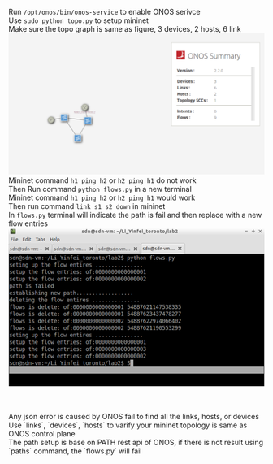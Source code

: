 Run `/opt/onos/bin/onos-service` to enable ONOS serivce <br>
Use `sudo python topo.py` to setup mininet <br>
Make sure the topo graph is same as figure, 3 devices, 2 hosts, 6 link<br>
![topology gui](topo.png "topology gui")
Mininet command `h1 ping h2` or `h2 ping h1` do not work<br>
Then Run command `python flows.py` in a new terminal<br> 
Mininet command `h1 ping h2` or `h2 ping h1` would work<br>
Then run command `link s1 s2 down` in mininet<br>
In `flows.py` terminal will indicate the path is fail and then replace with a new flow entries
![terminal result](output.png "terminal result")

<br>
<br>
Any json error is caused by ONOS fail to find all the links, hosts, or devices <br>
Use `links`, `devices`, `hosts` to varify your mininet topology is same as ONOS control plane <br>
The path setup is base on PATH rest api of ONOS, if there is not result using `paths` command, the `flows.py` will fail

